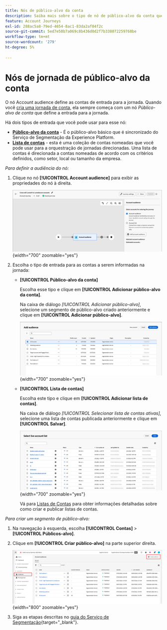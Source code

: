 ```yaml
---
title: Nós de público-alvo da conta
description: Saiba mais sobre o tipo de nó de público-alvo da conta que você pode usar para definir a entrada das suas jornadas de conta no Journey Optimizer B2B edition.
feature: Account Journeys
exl-id: 288ac5a8-79ed-4654-8ac1-83da2af04f2c
source-git-commit: 5ed7e58b7a069c8b436d0d2f7b338072259768be
workflow-type: tm+mt
source-wordcount: '279'
ht-degree: 5%

---
```


# Nós de jornada de público-alvo da conta

O nó Account audience define as contas de entrada para a jornada. Quando você [cria uma jornada de conta](./journey-overview.md#create-an-account-journey), ela sempre começa com um nó _Público-alvo de conta_ que define a entrada para a jornada.

Há dois tipos de entrada que você pode usar para esse nó:

* **[Público-alvo da conta](../audiences/account-audience-overview.md)** - É o público-alvo básico que é sincronizado do Serviço de Segmentação da Experience Platform.
* **[Lista de contas](../accounts/account-lists.md)** - esta é uma coleção de contas nomeadas que você pode usar para a orquestração de jornadas direcionadas. Uma lista de contas é direcionada a contas nomeadas de acordo com os critérios definidos, como setor, local ou tamanho da empresa.

_Para definir a audiência do nó:_

1. Clique no nó **[!UICONTROL Account audience]** para exibir as propriedades do nó à direita.

   ![Nó de público-alvo da conta](./assets/account-journey-account-audience-node.png){width="700" zoomable="yes"}

1. Escolha o tipo de entrada para as contas a serem informadas na jornada:

   * **[!UICONTROL Público-alvo da conta]**

     Escolha esse tipo e clique em **[!UICONTROL Adicionar público-alvo da conta]**.

     Na caixa de diálogo _[!UICONTROL Adicionar público-alvo]_, selecione um segmento de público-alvo criado anteriormente e clique em **[!UICONTROL Adicionar público-alvo]**.

     ![Selecione um segmento de público-alvo para o nó](./assets/node-audience-add-dialog.png){width="700" zoomable="yes"}

   * **[!UICONTROL Lista de contas]**

     Escolha este tipo e clique em **[!UICONTROL Adicionar lista de contas]**.

     Na caixa de diálogo _[!UICONTROL Selecionar lista de contas ativas]_, selecione uma lista de contas publicada anteriormente e clique em **[!UICONTROL Salvar]**.

     ![Selecione uma lista de contas ativas para o nó](./assets/account-journey-account-audience-select-account-list.png){width="700" zoomable="yes"}

     Vá para [Listas de Contas](../accounts/account-lists.md) para obter informações detalhadas sobre como criar e publicar listas de contas.

_Para criar um segmento de público-alvo:_

1. Na navegação à esquerda, escolha **[!UICONTROL Contas]** > **[!UICONTROL Públicos-alvo]**.

1. Clique em **[!UICONTROL Criar público-alvo]** na parte superior direita.

   ![Criar um segmento de público-alvo](./assets/audiences-list-create.png){width="800" zoomable="yes"}

1. Siga as etapas descritas no [guia do Serviço de Segmentação](https://experienceleague.adobe.com/pt-br/docs/experience-platform/segmentation/ui/account-audiences){target="_blank"}.
